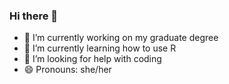 ### Hi there 👋

- 🔭 I’m currently working on my graduate degree 
- 🌱 I’m currently learning how to use R
- 🤔 I’m looking for help with coding
- 😄 Pronouns: she/her

